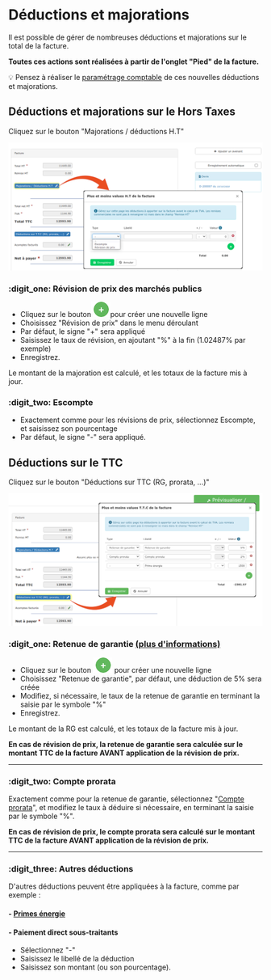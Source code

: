# Déductions et majorations

Il est possible de gérer de nombreuses déductions et majorations sur le total de la facture.

**Toutes ces actions sont réalisées à partir de l'onglet "Pied" de la facture.**

:bulb: Pensez à réaliser le [paramétrage comptable](../exports-comptables/parametrage-1/les-comptes-complementaires.md) de ces nouvelles déductions et majorations.



## Déductions et majorations sur le Hors Taxes

Cliquez sur le bouton "Majorations / déductions H.T"

![](../../.gitbook/assets/screenshot-168a-.png)

### :digit_one: Révision de prix des marchés publics

* Cliquez sur le bouton![](../../.gitbook/assets/screenshot-2021-08-19t161919.604.png)pour créer une nouvelle ligne  
* Choisissez "Révision de prix" dans le menu déroulant
* Par défaut, le signe "+" sera appliqué
* Saisissez le taux de révision, en ajoutant "%" à la fin (1.02487% par exemple)
* Enregistrez.

Le montant de la majoration est calculé, et les totaux de la facture mis à jour.



### :digit_two: Escompte

* Exactement comme pour les révisions de prix, sélectionnez Escompte, et saisissez son pourcentage
*   Par défaut, le signe "-" sera appliqué.



## Déductions sur le TTC

Cliquez sur le bouton "Déductions sur TTC (RG, prorata, ...)"

![](../../.gitbook/assets/screenshot-169b-.png)



### :digit_one: Retenue de garantie [(plus d'informations)](../deductions-complementaires/retenue-de-garantie.md#definir-la-retenue-de-garantie)

* Cliquez sur le bouton ![](../../.gitbook/assets/screenshot-2021-08-19t161919.604.png) pour créer une nouvelle ligne
* Choisissez "Retenue de garantie", par défaut, une déduction de 5% sera créée
* Modifiez, si nécessaire, le taux de la retenue de garantie en terminant la saisie par le symbole "%"
* Enregistrez.

Le montant de la RG est calculé, et les totaux de la facture mis à jour.

**En cas de révision de prix, la retenue de garantie sera calculée sur le montant TTC de la facture AVANT application de la révision de prix.**

****

### :digit_two: Compte prorata

Exactement comme pour la retenue de garantie, sélectionnez "[Compte prorata](../deductions-complementaires/le-compte-prorata.md)", et modifiez le taux à déduire si nécessaire, en terminant la saisie par le symbole "%".

**En cas de révision de prix, le compte prorata sera calculé sur le montant TTC de la facture AVANT application de la révision de prix.**

****

### :digit_three: Autres déductions

D'autres déductions peuvent être appliquées à la facture, comme par exemple :

#### - [Primes énergie](../deductions-complementaires/autres-deductions.md)

#### - Paiement direct sous-traitants

* Sélectionnez "-"
* Saisissez le libellé de la déduction
* Saisissez son montant (ou son pourcentage).

